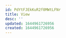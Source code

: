 ```yaml
---
id: PdYtFJEkKuR2f0MWtLFNr
title: View
desc: ''
updated: 1644961726956
created: 1644961726956
---
```


